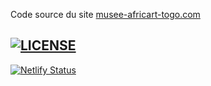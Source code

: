 
Code source du site [musee-africart-togo.com](https://musee-africart-togo.com)

## [![LICENSE](https://img.shields.io/badge/license-MIT-lightgrey.svg)](https://raw.githubusercontent.com/africart/musee-africart-togo.com/master/LICENSE)

[![Netlify Status](https://api.netlify.com/api/v1/badges/8f8920be-4c67-43be-bfa3-cbaa18afc7a7/deploy-status)](https://app.netlify.com/sites/africart/deploys)
